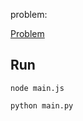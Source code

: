 problem:

<a href="https://codeforces.com/group/MWSDmqGsZm/contest/223205/problem/H"> Problem</a>

## Run

```
node main.js
```

```
python main.py
```